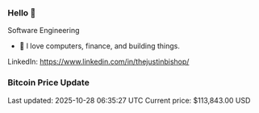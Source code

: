 ### Hello 🤙  

Software Engineering

- 🔭 I love computers, finance, and building things.
  
LinkedIn: https://www.linkedin.com/in/thejustinbishop/  





















































































































































































































































































































































































































































































































































































































































































































































































































































































































































































































































































































































































































































































### Bitcoin Price Update
Last updated: 2025-10-28 06:35:27 UTC
Current price: $113,843.00 USD
